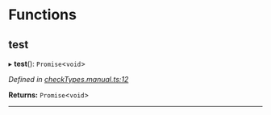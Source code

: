 

# Functions

<a id="test"></a>

##  test

▸ **test**(): `Promise`<`void`>

*Defined in [checkTypes.manual.ts:12](https://github.com/polkadot-js/api/blob/c085d01/packages/api/src/checkTypes.manual.ts#L12)*

**Returns:** `Promise`<`void`>

___

